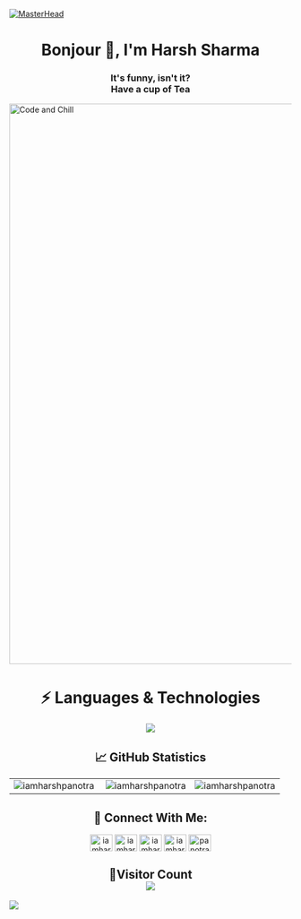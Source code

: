 [![MasterHead](https://1.bp.blogspot.com/-7A4WynwLsMw/XbBpCXG8fHI/AAAAAAAAMt4/uOa1bpLskYgrwGbllhSu2SDj_Mig8SXJQCLcBGAsYHQ/s1600/2000_600px.gif)](https://rishavchanda.io)
<h1 align="center">Bonjour 👋, I'm Harsh Sharma</h1>
<h3 align="center">It's funny, isn't it?<br>Have a cup of Tea</h3>

<img align="center" alt="Code and Chill" width="1000" src="https://user-images.githubusercontent.com/84271800/194936626-02de68eb-ce2c-408b-ae0e-4ab6c35e0334.png">
<div>
<h1 align="center">⚡ Languages & Technologies</h1>
    <div align="center">
      <img
        src="https://skillicons.dev/icons?i=c,cpp,java,javascript,html,css,php,laravel,git,github,mysql,bootstrap"
      />
    </div>
    
<!-- Github Statistics -->
<h2 align="center">📈 GitHub Statistics</h2>
<table>
    <td>
<img src="https://github-readme-stats.vercel.app/api/top-langs?username=iamharshpanotra&show_icons=true&locale=en&layout=compact" alt="iamharshpanotra" />
    </td>
    <td>
&nbsp<img src="https://github-readme-stats.vercel.app/api?username=iamharshpanotra&show_icons=true&locale=en" alt="iamharshpanotra"/>
    </td>
    <td>
<img src="https://github-readme-streak-stats.herokuapp.com/?user=iamharshpanotra&" alt="iamharshpanotra" />
    </td>
</table>
<h2 align="center">🔗 Connect With Me:</h2>
<p align="center">
<a href="https://twitter.com/iamharshpanotra" target="blank"><img align="center" src="https://raw.githubusercontent.com/rahuldkjain/github-profile-readme-generator/master/src/images/icons/Social/twitter.svg" alt="iamharshpanotra" height="30" width="40" /></a>
<a href="https://linkedin.com/in/iamharshpanotra" target="blank"><img align="center" src="https://raw.githubusercontent.com/rahuldkjain/github-profile-readme-generator/master/src/images/icons/Social/linked-in-alt.svg" alt="iamharshpanotra" height="30" width="40" /></a>
<a href="https://instagram.com/iamharshpanotra" target="blank"><img align="center" src="https://raw.githubusercontent.com/rahuldkjain/github-profile-readme-generator/master/src/images/icons/Social/instagram.svg" alt="iamharshpanotra" height="30" width="40" /></a>
<a href="https://www.leetcode.com/iamharshpanotra" target="blank"><img align="center" src="https://raw.githubusercontent.com/rahuldkjain/github-profile-readme-generator/master/src/images/icons/Social/leet-code.svg" alt="iamharshpanotra" height="30" width="40" /></a>
<a href="mailto:panotraharsh5@gmail.com" target="_blank">
<img align="center" src="https://user-images.githubusercontent.com/91747922/145641534-6a83084f-2982-449d-9b06-64f8ec368f57.png" alt="panotraharsh5@gmail.com" height="30" width="40" />
</a>

</p>
<!-- Visitor Count -->
<h2 align = "center">👀Visitor Count<br>
<img align = "center" src="https://profile-counter.glitch.me/iamharshpanotra/count.svg" />
</h2>

<img src="https://raw.githubusercontent.com/Trilokia/Trilokia/379277808c61ef204768a61bbc5d25bc7798ccf1/bottom_header.svg" />
